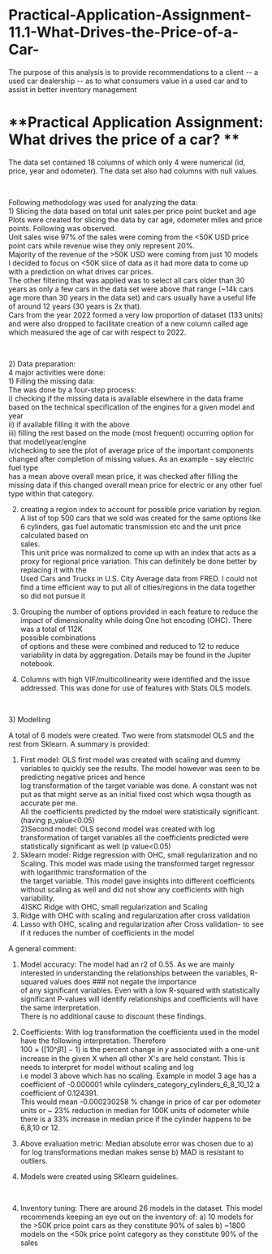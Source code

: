 # Practical-Application-Assignment-11.1-What-Drives-the-Price-of-a-Car-
The purpose of this analysis is to provide recommendations to a client -- a used car dealership -- as to what consumers value in a used car and to assist in better inventory management
<h1>
**Practical Application Assignment: What drives the price of a car? **</h1>


The data set contained 18 columns of which only 4 were numerical (id, price, year and odometer). The data set also had columns with null values.<br />
<p>&nbsp;</p>
Following methodology was used for analyzing the data: <br />
1) Slicing the data based on total unit sales per price point bucket and age <br />
Plots were created for slicing the data by car age, odometer miles and price points. Following was observed. <br />
Unit sales wise 97% of the sales were coming from the <50K USD price point cars while revenue wise they only represent 20%. <br />
Majority of the revenue of the >50K USD were coming from just 10 models <br />
I decided to focus on <50K slice of data as it had more data to come up with a prediction on what drives car prices. <br />
The other filtering that was applied was to select all cars older than 30 years as only a few cars in the data set were above that range (~14k cars age more than 30 years in the data set) and cars usually have a useful life of around 12 years (30 years is 2x that). <br />
Cars from the year 2022 formed a very low proportion of dataset (133 units) and were also dropped to facilitate creation of a new column called age which measured the 
age of car with respect to 2022. <br />
<p>&nbsp;</p>
2) Data preparation: <br />
 4 major activities were done: <br />
 1) Filling the missing data: <br />
 The was done by a four-step process: <br />
 i) checking if the missing data is available elsewhere in the data frame based on the technical specification of the engines for a given model and year <br />
 ii) if available filling it with the above <br />
 iii) filling the rest based on the mode (most frequent) occurring option for that model/year/engine <br />
 iv)checking to see the plot of average price of the important components changed after completion of missing values. As an example - say electric fuel type <br />
has a mean above overall mean price, it was checked after filling the missing data if this changed overall mean price for electric or any other fuel type within that category. <br />

 2) creating a region index to account for possible price variation by region. <br />
 A list of top 500 cars that we sold was created for the same options like 6 cylinders, gas fuel automatic transmission etc and the unit price calculated based on <br /> sales. <br />
 This unit price was normalized to come up with an index that acts as a proxy for regional price variation. This can definitely be done better by replacing it with the<br /> Used Cars and Trucks in U.S. City Average data from FRED. I could not find a time efficient way to put all of cities/regions in the data together so did not 
 pursue it <br />

  3) Grouping the number of options provided in each feature to reduce the impact of dimensionality while doing One hot encoding (OHC). There was a total of 112K <br /> possible combinations <br />
  of options and these were combined and reduced to 12 to reduce variability in data by aggregation. Details may be found in the Jupiter notebook. <br />
   
  4) Columns with high VIF/multicollinearity were identified and the issue addressed. This was done for use of features with Stats OLS models. <br />
<p>&nbsp;</p>
3) Modelling <br />

A total of 6 models were created. Two were from statsmodel OLS and the rest from Sklearn. A summary is provided: <br />
1) First model: OLS first model was created with scaling and dummy variables to quickly see the results. The model however was seen to be predicting negative prices and hence <br />
log transformation of the target variable was done. A constant was not put as that might serve as an initial fixed cost which wqsa thougth as accurate per me.<br />
All the coefficients predicted by the mdoel were statistically significant. (having p_value<0.05)<br />
2)Second model: OLS second model was created with log transformation of target variables all the coefficients predicted were statistically significant as well (p value<0.05) <br />
3) Sklearn model:  Ridge regression with OHC, small regularization and no Scaling. This model was made using the transformed target regressor with logarithmic transformation of the <br />
the target variable. This model gave insights into different coefficients without scaling as well and did not show any coefficients with high variability. <br />
4)SKC Ridge with OHC, small regularization and Scaling <br />
5) Ridge with OHC with scaling and regularization after cross validation <br />
6) Lasso with OHC, scaling and regularization after Cross validation- to see if it reduces the number of coefficients in the model <br />

A general comment: <br />
1) Model accuracy: The model had an r2 of 0.55. As we are mainly interested in understanding the relationships between the variables, R-squared values does ### not negate the importance <br />
 of any significant variables. Even with a low R-squared with statistically significant P-values will identify relationships and coefficients will have the same interpretation.  <br />
There is no additional cause to discount these findings.  <br />
2) Coefficients: With log transformation the coefficients used in the model have the following interpretation. Therefore <br />
100 × ([10^𝛽1] − 1) is the percent change in 𝑦 associated with a one-unit increase in the given X when all other X's are held constant. This is needs to interpret for model without scaling and log <br />
i.e model 3 above which has no scaling. Example in model 3 age has a coefficient of -0.000001 while cylinders_category_cylinders_6_8_10_12 a coefficient of 0.124391.  <br />
This would mean -0.000230258 % change in price of car per odometer units or ~ 23% reduction in median for 100K units of odometer while there is a 33% increase in median price if the cylinder happens to be <br />
6,8,10 or 12.  <br />

3) Above evaluation metric: Median absolute error was chosen due to 
a) for log transformations median makes sense
b) MAD is resistant to outliers.

4) Models were created using SKlearn guidelines. 

<p>&nbsp;</p>

4) Inventory tuning:
There are around 26 models in the dataset. This model recommends keeping an eye out on the inventory of:
a) 10 models for the >50K price point cars as they constitute 90% of sales
b) ~1800 models on the <50k price point category as they constitute 90% of the sales
